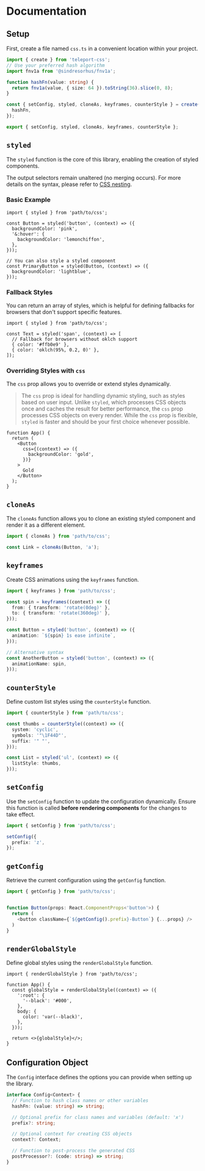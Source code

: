 # Documentation

## Setup

First, create a file named `css.ts` in a convenient location within your project.

```ts
import { create } from 'teleport-css';
// Use your preferred hash algorithm
import fnv1a from '@sindresorhus/fnv1a';

function hashFn(value: string) {
  return fnv1a(value, { size: 64 }).toString(36).slice(0, 8);
}

const { setConfig, styled, cloneAs, keyframes, counterStyle } = create({
  hashFn,
});

export { setConfig, styled, cloneAs, keyframes, counterStyle };
```

## `styled`

The `styled` function is the core of this library, enabling the creation of styled components.

The output selectors remain unaltered (no merging occurs). For more details on the syntax, please refer to [CSS nesting](https://developer.mozilla.org/en-US/docs/Web/CSS/CSS_nesting).

### Basic Example

```tsx
import { styled } from 'path/to/css';

const Button = styled('button', (context) => ({
  backgroundColor: 'pink',
  '&:hover': {
    backgroundColor: 'lemonchiffon',
  },
}));

// You can also style a styled component
const PrimaryButton = styled(Button, (context) => ({
  backgroundColor: 'lightblue',
}));
```

### Fallback Styles

You can return an array of styles, which is helpful for defining fallbacks for browsers that don't support specific features.

```tsx
import { styled } from 'path/to/css';

const Text = styled('span', (context) => [
  // Fallback for browsers without oklch support
  { color: '#ffb0e9' },
  { color: 'oklch(95%, 0.2, 0)' },
]);
```

### Overriding Styles with `css`

The `css` prop allows you to override or extend styles dynamically.

> The `css` prop is ideal for handling dynamic styling, such as styles based on user input. Unlike `styled`, which processes CSS objects once and caches the result for better performance, the `css` prop processes CSS objects on every render. While the `css` prop is flexible, `styled` is faster and should be your first choice whenever possible.

```tsx
function App() {
  return (
    <Button
      css={(context) => ({
        backgroundColor: 'gold',
      })}
    >
      Gold
    </Button>
  );
}
```

## `cloneAs`

The `cloneAs` function allows you to clone an existing styled component and render it as a different element.

```ts
import { cloneAs } from 'path/to/css';

const Link = cloneAs(Button, 'a');
```

## `keyframes`

Create CSS animations using the `keyframes` function.

```ts
import { keyframes } from 'path/to/css';

const spin = keyframes((context) => ({
  from: { transform: 'rotate(0deg)' },
  to: { transform: 'rotate(360deg)' },
}));

const Button = styled('button', (context) => ({
  animation: `${spin} 1s ease infinite`,
}));

// Alternative syntax
const AnotherButton = styled('button', (context) => ({
  animationName: spin,
}));
```

## `counterStyle`

Define custom list styles using the `counterStyle` function.

```ts
import { counterStyle } from 'path/to/css';

const thumbs = counterStyle((context) => ({
  system: 'cyclic',
  symbols: '"\1F44D"',
  suffix: '" "',
}));

const List = styled('ul', (context) => ({
  listStyle: thumbs,
}));
```

## `setConfig`

Use the `setConfig` function to update the configuration dynamically. Ensure this function is called **before rendering components** for the changes to take effect.

```ts
import { setConfig } from 'path/to/css';

setConfig({
  prefix: 'z',
});
```

## `getConfig`

Retrieve the current configuration using the `getConfig` function.

```ts
import { getConfig } from 'path/to/css';


function Button(props: React.ComponentProps<'button'>) {
  return (
    <button className={`${getConfig().prefix}-Button`} {...props} />
  )
}
```

## `renderGlobalStyle`

Define global styles using the `renderGlobalStyle` function.

```tsx
import { renderGlobalStyle } from 'path/to/css';

function App() {
  const globalStyle = renderGlobalStyle((context) => ({
    ':root': {
      '--black': '#000',
    },
    body: {
      color: 'var(--black)',
    },
  }));

  return <>{globalStyle}</>;
}
```

## Configuration Object

The `Config` interface defines the options you can provide when setting up the library.

```ts
interface Config<Context> {
  // Function to hash class names or other variables
  hashFn: (value: string) => string;

  // Optional prefix for class names and variables (default: 'x')
  prefix?: string;

  // Optional context for creating CSS objects
  context?: Context;

  // Function to post-process the generated CSS
  postProcessor?: (code: string) => string;
}
```
